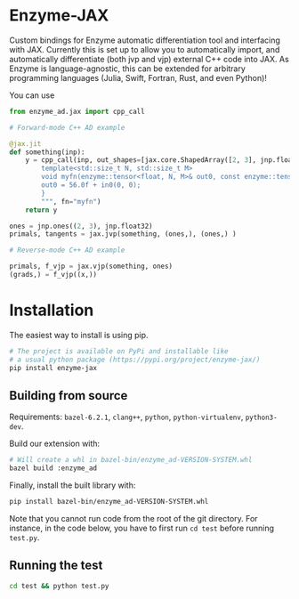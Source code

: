 # Enzyme-JAX

Custom bindings for Enzyme automatic differentiation tool and interfacing with
JAX. Currently this is set up to allow you to automatically import, and
automatically differentiate (both jvp and vjp) external C++ code into JAX. As
Enzyme is language-agnostic, this can be extended for arbitrary programming
languages (Julia, Swift, Fortran, Rust, and even Python)!

You can use

```python
from enzyme_ad.jax import cpp_call

# Forward-mode C++ AD example

@jax.jit
def something(inp):
    y = cpp_call(inp, out_shapes=[jax.core.ShapedArray([2, 3], jnp.float32)], source="""
        template<std::size_t N, std::size_t M>
        void myfn(enzyme::tensor<float, N, M>& out0, const enzyme::tensor<float, N, M>& in0) {
        out0 = 56.0f + in0(0, 0);
        }
        """, fn="myfn")
    return y

ones = jnp.ones((2, 3), jnp.float32)
primals, tangents = jax.jvp(something, (ones,), (ones,) )

# Reverse-mode C++ AD example

primals, f_vjp = jax.vjp(something, ones)
(grads,) = f_vjp((x,))
```

# Installation

The easiest way to install is using pip.

```bash
# The project is available on PyPi and installable like
# a usual python package (https://pypi.org/project/enzyme-jax/)
pip install enzyme-jax
```

## Building from source

Requirements: `bazel-6.2.1`, `clang++`, `python`, `python-virtualenv`,
`python3-dev`.

Build our extension with:
```sh
# Will create a whl in bazel-bin/enzyme_ad-VERSION-SYSTEM.whl
bazel build :enzyme_ad
```

Finally, install the built library with:
```sh
pip install bazel-bin/enzyme_ad-VERSION-SYSTEM.whl
```
Note that you cannot run code from the root of the git directory. For instance, in the code below, you have to first run `cd test` before running `test.py`.

## Running the test

```sh
cd test && python test.py
```
